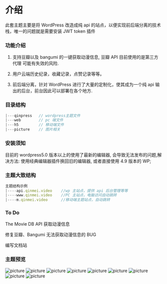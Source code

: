 # 介绍

此套主题主要是将 WordPress 改造成纯 api 的站点，以便实现前后端分离的技术栈，唯一的问题就是需要安装 JWT token 插件

### 功能介绍

1. 支持豆瓣以及 bangumi 的一键获取动漫信息, 豆瓣 API 目前使用的是第三方代理 可能有失效的风险.

2. 用户云端历史纪录，收藏记录，点赞记录等等。

3. 前后端分离，针对 WordPress 进行了大量的定制化，使其成为一个纯 api 输出的后台，前台因此可以部署在各个地方.

### 目录结构

```js
|---qinpress   // wordpress主题文件
|---web        // pc 端文件
|---h5         // 移动端文件
|---picture    // 图片相关
```

### 安装须知

目前的 wordpress5.0 版本以上的使用了最新的编辑器, 会导致无法发布的问题,解决方法: 使用经典编辑器插件换回旧的编辑器, 或者直接使用 4.9 版本的 WP;

### 主题大致结构

```js
主题结构示例
|----api.qinmei.video    //wp 主站点，提供 api 后台管理等等
|----www.qinmei.video    //PC 主站点，电脑访问自动跳转
|----m.qinmei.video      //移动端主题站点，自动跳转
```
### To Do
The Movie DB API 获取动漫信息

修复豆瓣、Bangumi 无法获取动漫信息的 BUG

编写文档站

### 主题预览

![picture](https://raw.githubusercontent.com/Qinmei/qinpress/3.0/picture/18.PNG)
![picture](https://raw.githubusercontent.com/Qinmei/qinpress/3.0/picture/19.PNG)
![picture](https://raw.githubusercontent.com/Qinmei/qinpress/3.0/picture/20.PNG)
![picture](https://raw.githubusercontent.com/Qinmei/qinpress/3.0/picture/21.PNG)
![picture](https://raw.githubusercontent.com/Qinmei/qinpress/3.0/picture/22.PNG)
![picture](https://raw.githubusercontent.com/Qinmei/qinpress/3.0/picture/23.PNG)
![picture](https://raw.githubusercontent.com/Qinmei/qinpress/3.0/picture/24.PNG)
![picture](https://raw.githubusercontent.com/Qinmei/qinpress/3.0/picture/25.PNG)
![picture](https://raw.githubusercontent.com/Qinmei/qinpress/3.0/picture/26.PNG)
